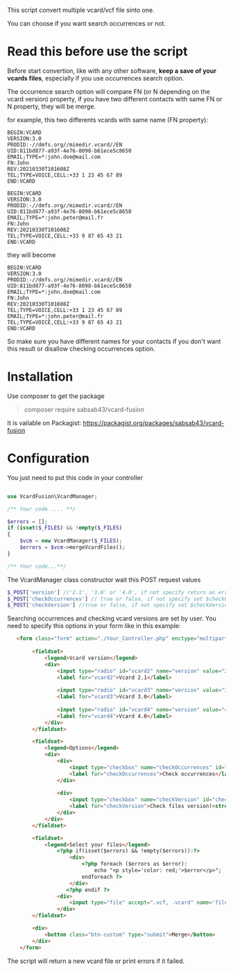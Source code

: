 This script convert multiple vcard/vcf file sinto one.

You can choose if you want search occurrences or not.

# Read this before use the script

Before start convertion, like with any other software, __keep a save of your vcards files__, especially if you use occurrences search option.

The occurrence search option will compare FN (or N depending on the vcard version) property, if you have two different contacts with same FN or N property, they will be merge.

for example, this two differents vcards with same name (FN property):

```
BEGIN:VCARD
VERSION:3.0
PRODID:-//dmfs.org//mimedir.vcard//EN
UID:811bd877-a93f-4e76-8098-b61ece5c8650
EMAIL;TYPE=*:john.doe@mail.com
FN:John
REV:20210330T101608Z
TEL;TYPE=VOICE,CELL:+33 1 23 45 67 89
END:VCARD

BEGIN:VCARD
VERSION:3.0
PRODID:-//dmfs.org//mimedir.vcard//EN
UID:811bd877-a93f-4e76-8098-b61ece5c8650
EMAIL;TYPE=*:john.peter@mail.fr
FN:John
REV:20210330T101608Z
TEL;TYPE=VOICE,CELL:+33 9 87 65 43 21
END:VCARD
```
they will become

```
BEGIN:VCARD
VERSION:3.0
PRODID:-//dmfs.org//mimedir.vcard//EN
UID:811bd877-a93f-4e76-8098-b61ece5c8650
EMAIL;TYPE=*:john.doe@mail.com
FN:John
REV:20210330T101608Z
TEL;TYPE=VOICE,CELL:+33 1 23 45 67 89
EMAIL;TYPE=*:john.peter@mail.fr
TEL;TYPE=VOICE,CELL:+33 9 87 65 43 21
END:VCARD
```

So make sure you have different names for your contacts if you don't want this result or disallow checking occurrences option.

# Installation

Use composer to get the package

>composer require sabsab43/vcard-fusion

It is vailable on Packagist: https://packagist.org/packages/sabsab43/vcard-fusion

# Configuration

You just need to put this code in your controller

```php

use VcardFusion\VcardManager;

/** Your code .... **/

$errors = [];
if (isset($_FILES) && !empty($_FILES)
{   
    $vcm = new VcardManager($_FILES);
    $errors = $vcm->mergeVcardFiles();  
}

/** Your code...**/

```

The VcardManager class constructor wait this POST request values

```php
$_POST['version'] //'2.1', '3.0' or '4.0', if not specify return an error
$_POST['checkOccurrences'] // true or false, if not specify set $checkOccurrences to false
$_POST['checkVersion'] //true or false, if not specify set $checkVersion to false
```

Searching occurrences and checking vcard versions are set by user.
You need to specify this options in your form like in this example:

```html
   <form class="form" action="./Your_Controller.php" enctype="multipart/form-data" method="POST">
    
        <fieldset>
            <legend>Vcard version</legend>
            <div>
                <input type="radio" id="vcard2" name="version" value="2.1">
                <label for="vcard2">Vcard 2.1</label>
    
                <input type="radio" id="vcard3" name="version" value="3.0" checked>
                <label for="vcard3">Vcard 3.0</label>
    
                <input type="radio" id="vcard4" name="version" value="4.0">
                <label for="vcard4">Vcard 4.0</label>
            </div>
        </fieldset>

        <fieldset>
            <legend>Options</legend>
            <div>
                <div>
                    <input type="checkbox" name="checkOccurrences" id="checkOccurrences">
                    <label for="checkOccurrences">Check occurrences</label>
                </div>
    
                <div>
                    <input type="checkbox" name="checkVersion" id="checkVersion" checked>
                    <label for="checkVersion">Check files version(<strong>recommended</strong>)</label>
                </div>
            </div>
        </fieldset>

        <fieldset>
            <legend>Select your files</legend>
                <?php if(isset($errors) && !empty($errors)):?>
                    <div>
                        <?php foreach ($errors as $error):
                            echo "<p style='color: red;'>$error</p>";
                        endforeach ?>
                    </div>
                   <?php endif ?>
                <div>
                    <input type="file" accept=".vcf, .vcard" name='files[]' multiple="multiple">
                </div>
        </fieldset>

        <div>
            <button class="btn-custom" type="submit">Merge</button>
        </div>
    </form>
```

The script will return a new vcard file or print errors if it failed.
